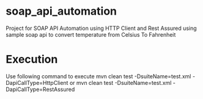 # soap_api_automation

Project for SOAP API Automation using HTTP Client and Rest Assured using sample soap api to convert temperature from Celsius To Fahrenheit

# Execution
Use following command to execute
mvn clean test -DsuiteName=test.xml -DapiCallType=HttpClient or mvn clean test -DsuiteName=test.xml -DapiCallType=RestAssured

